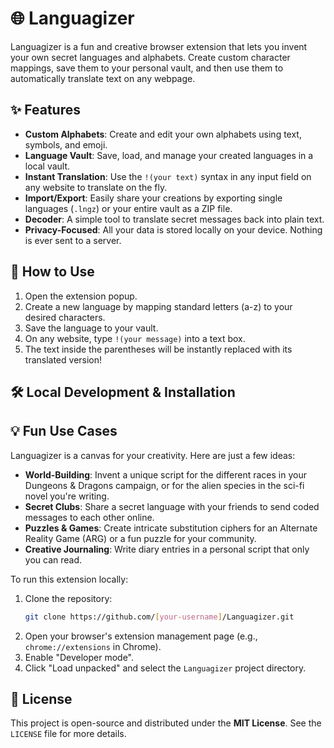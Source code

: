 # 🌐 Languagizer

Languagizer is a fun and creative browser extension that lets you invent your own secret languages and alphabets. Create custom character mappings, save them to your personal vault, and then use them to automatically translate text on any webpage.

## ✨ Features

-   **Custom Alphabets**: Create and edit your own alphabets using text, symbols, and emoji.
-   **Language Vault**: Save, load, and manage your created languages in a local vault.
-   **Instant Translation**: Use the `!(your text)` syntax in any input field on any website to translate on the fly.
-   **Import/Export**: Easily share your creations by exporting single languages (`.lngz`) or your entire vault as a ZIP file.
-   **Decoder**: A simple tool to translate secret messages back into plain text.
-   **Privacy-Focused**: All your data is stored locally on your device. Nothing is ever sent to a server.

## 🚀 How to Use

1.  Open the extension popup.
2.  Create a new language by mapping standard letters (a-z) to your desired characters.
3.  Save the language to your vault.
4.  On any website, type `!(your message)` into a text box.
5.  The text inside the parentheses will be instantly replaced with its translated version!

## 🛠️ Local Development & Installation

## 💡 Fun Use Cases

Languagizer is a canvas for your creativity. Here are just a few ideas:

-   **World-Building**: Invent a unique script for the different races in your Dungeons & Dragons campaign, or for the alien species in the sci-fi novel you're writing.
-   **Secret Clubs**: Share a secret language with your friends to send coded messages to each other online.
-   **Puzzles & Games**: Create intricate substitution ciphers for an Alternate Reality Game (ARG) or a fun puzzle for your community.
-   **Creative Journaling**: Write diary entries in a personal script that only you can read.

To run this extension locally:

1.  Clone the repository:
    ```bash
    git clone https://github.com/[your-username]/Languagizer.git
    ```
2.  Open your browser's extension management page (e.g., `chrome://extensions` in Chrome).
3.  Enable "Developer mode".
4.  Click "Load unpacked" and select the `Languagizer` project directory.

## 📜 License

This project is open-source and distributed under the **MIT License**. See the `LICENSE` file for more details.